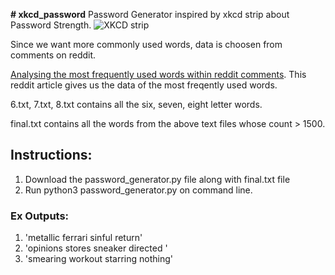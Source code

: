 **# xkcd_password**
Password Generator inspired by xkcd strip about Password Strength.
![XKCD strip]({{site.baseurl}}//xkcd_password/xkcd_password_strength.png)



Since we want more commonly used words, data is choosen from comments on reddit.

[Analysing the most frequently used words within reddit comments](https://www.reddit.com/r/TheoryOfReddit/comments/1rp1wk/analyzing_the_most_frequently_used_words_within/). This reddit article gives us the data of the most freqently used words.

6.txt, 7.txt, 8.txt contains all the six, seven, eight letter words.

final.txt contains all the words from the above text files whose count > 1500.

## Instructions:

1. Download the password_generator.py file along with final.txt file
2. Run python3 password_generator.py on command line.

### Ex Outputs: 
1.  'metallic ferrari sinful return'
2.  'opinions stores sneaker directed '
3.  'smearing workout starring nothing'
